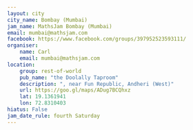 ```yaml
---
layout: city                                           
city_name: Bombay (Mumbai)
jam_name: MathsJam Bombay (Mumbai)
email: mumbai@mathsjam.com
facebook: https://www.facebook.com/groups/397952523593111/
organiser:
    name: Carl
    email: mumbai@mathsjam.com
location:
    group: rest-of-world
    pub_name: "the Doolally Taproom"
    description: ", near Fun Republic, Andheri (West)"
    url: https://goo.gl/maps/ADug7BCQhxz
    lat: 19.1361941
    lon: 72.8310403
hiatus: False
jam_date_rule: fourth Saturday
---
```

